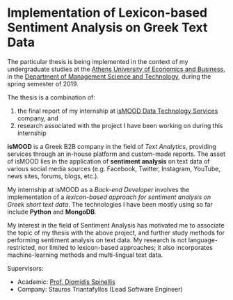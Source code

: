# Implementation of Lexicon-based Sentiment Analysis on Greek Text Data

The particular thesis is being implemented in the context of my undergraduate studies at the [Athens University of Economics and Business](https://www.aueb.gr/en), in the [Department of Management Science and Technology](https://www.dept.aueb.gr/en/dmst), during the spring semester of 2019.

The thesis is a combination of:
1. the final report of my internship at [isMOOD Data Technology Services](https://www.ismood.com/) company, and
2. research associated with the project I have been working on during this internship

**isMOOD** is a Greek B2B company in the field of *Text Analytics*, providing services through an in-house platform and custom-made reports. The asset of isMOOD lies in the application of **sentiment analysis** on text data of various social media sources (e.g. Facebook, Twitter, Instagram, YouTube, news sites, forums, blogs, etc.).

My internship at isMOOD as a *Back-end Developer* involves the implementation of a *lexicon-based approach for sentiment analysis on Greek short text data*. The technologies I have been mostly using so far include **Python** and **MongoDB**.

My interest in the field of Sentiment Analysis has motivated me to associate the topic of my thesis with the above project, and further study methods for performing sentiment analysis on text data. My research is not language-restricted, nor limited to lexicon-based approaches; it also incorporates machine-learning methods and multi-lingual text data.

Supervisors:
- Academic: [Prof. Diomidis Spinellis](https://www2.dmst.aueb.gr/dds/index.en.html)
- Company: Stauros Triantafyllos (Lead Software Engineer)
